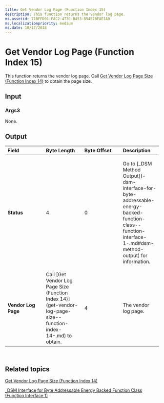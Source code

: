 ```yaml
---
title: Get Vendor Log Page (Function Index 15)
description: This function returns the vendor log page.
ms.assetid: 71BFFD91-FAC2-473C-B453-B54578FAE1A0
ms.localizationpriority: medium
ms.date: 10/17/2018
---
```


# Get Vendor Log Page (Function Index 15)


This function returns the vendor log page. Call [Get Vendor Log Page Size (Function Index 14)](get-vendor-log-page-size--function-index-14-.md) to obtain the page size.

## <span id="Input"></span><span id="input"></span><span id="INPUT"></span>Input


### <span id="Args3"></span><span id="args3"></span><span id="ARGS3"></span>Args3

None.

## <span id="Output"></span><span id="output"></span><span id="OUTPUT"></span>Output


<table>
<colgroup>
<col width="25%" />
<col width="25%" />
<col width="25%" />
<col width="25%" />
</colgroup>
<thead>
<tr class="header">
<th align="left">Field</th>
<th align="left">Byte Length</th>
<th align="left">Byte Offset</th>
<th align="left">Description</th>
</tr>
</thead>
<tbody>
<tr class="odd">
<td align="left"><strong>Status</strong></td>
<td align="left">4</td>
<td align="left">0</td>
<td align="left"><p>Go to [_DSM Method Output](-dsm-interface-for-byte-addressable-energy-backed-function-class--function-interface-1-.md#dsm-method-output) for information.</p></td>
</tr>
<tr class="even">
<td align="left"><strong>Vendor Log Page</strong></td>
<td align="left">Call [Get Vendor Log Page Size (Function Index 14)](get-vendor-log-page-size--function-index-14-.md) to obtain.</td>
<td align="left">4</td>
<td align="left"><p>The vendor log page.</p></td>
</tr>
</tbody>
</table>

 

## <span id="related_topics"></span>Related topics


[Get Vendor Log Page Size (Function Index 14)](get-vendor-log-page-size--function-index-14-.md)

[\_DSM Interface for Byte Addressable Energy Backed Function Class (Function Interface 1)](-dsm-interface-for-byte-addressable-energy-backed-function-class--function-interface-1-.md)

 

 






